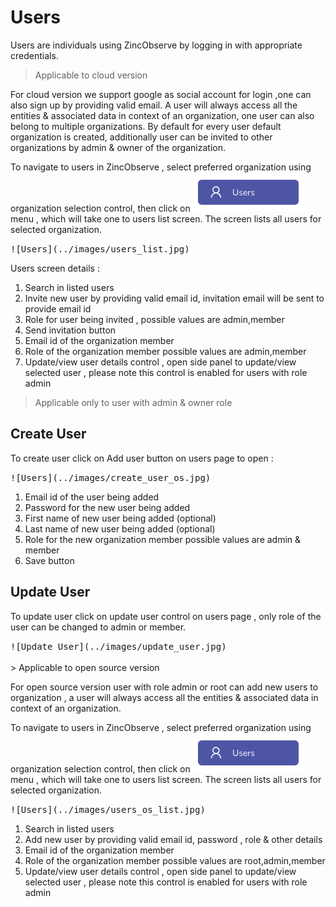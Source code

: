 # Users
Users are individuals using ZincObserve by logging in with appropriate credentials. 

> Applicable to cloud version

For cloud version we support google as social account for login ,one can also sign up by providing valid email. 
A user will always access all the entities & associated data in context of an organization, one user can also belong to multiple organizations. By default for every user default organization is created, additionally user can be invited to other organizations by admin & owner of the organization.

To navigate to users in ZincObserve , select preferred organization using organization selection control, then click on ![Users](../images/users_menu.jpg) menu , which will take one to users list screen. The screen lists all users for selected organization.  


<kbd>
![Users](../images/users_list.jpg)
</kbd>

Users screen details :


1. Search in listed users
1. Invite new user by providing valid email id, invitation email will be sent to provide email id
1. Role for user being invited , possible values are admin,member
1. Send invitation button
1. Email id of the organization member
1. Role of the organization member possible values are admin,member
1. Update/view user details control , open side panel to update/view selected user , please note this control is enabled for users with role admin

> Applicable only to user with admin & owner role 

## Create User

To create user click on Add user button on users page to open : 

<kbd>
![Users](../images/create_user_os.jpg)
</kbd>

1. Email id of the user being added
1. Password for the new user being added 
1. First name of new user being added (optional)
1. Last name of new user being added (optional)
1. Role for the new organization member possible values are admin & member
1. Save button


## Update User

To update user click on update user control on users page , only role of the user can be changed to admin or member.

<kbd>
![Update User](../images/update_user.jpg)
</kbd>

</br>
</br>
> Applicable to open source version

For open source version user with role admin or root can add new users to organization , a user will always access all the entities & associated data in context of an organization. 

To navigate to users in ZincObserve , select preferred organization using organization selection control, then click on ![Users](../images/users_menu.jpg) menu , which will take one to users list screen. The screen lists all users for selected organization.  


<kbd>
![Users](../images/users_os_list.jpg)
</kbd>


1. Search in listed users
1. Add new user by providing valid email id, password , role & other details
1. Email id of the organization member
1. Role of the organization member possible values are root,admin,member
1. Update/view user details control , open side panel to update/view selected user , please note this control is enabled for users with role admin


